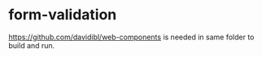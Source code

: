# form-validation

https://github.com/davidibl/web-components is needed in same folder to build and run.
